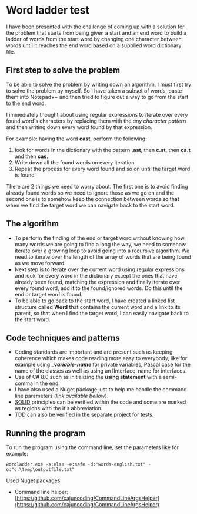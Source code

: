 
# Word ladder test
I have been presented with the challenge of coming up with a solution for the problem that starts from being given a start and an end word to build a ladder of words from the start word by changing one character between words until it reaches the end word based on a supplied word dictionary file. 

## First step to solve the problem
To be able to solve the problem by writing down an algorithm, I must first try to solve the problem by myself. So I have taken a subset of words, paste them into Notepad++ and then tried to figure out a way to go from the start to the end word.

I immediately thought about using regular expressions to iterate over every found word's characters by replacing them with the *any character pattern* and then writing down every word found by that expression.

For example: 
having the word **cast**, perform the following:

 1. look for words in the dictionary with the pattern **.ast**, then **c.st**, then **ca.t** and then **cas.**
 2. Write down all the found words on every iteration
 3. Repeat the process for every word found and so on until the target word is found

There are 2 things we need to worry about. The first one is to avoid finding already found words so we need to ignore those as we go on and the second one is to somehow keep the connection between words so that when we find the target word we can navigate back to the start word.

## The algorithm

 - To perform the finding of the end or target word without knowing how many words we are going to find a long the way, we need to somehow iterate over a growing loop to avoid going into a recursive algorithm. We need to iterate over the length of the array of words that are being found as we move forward.
 - Next step is to iterate over the current word using regular expressions and look for every word in the dictionary except the ones that have already been found, matching the expression and finally iterate over every found word, add it to the found/ignored words. Do this until the end or target word is found.
 - To be able to go back to the start word, I have created a linked list structure called **Word** that contains the current word and a link to its parent, so that when I find the target word, I can easily navigate back to the start word.

## Code techniques and patterns

 - Coding standards are important and are present such as keeping coherence which makes code reading more easy to everybody, like for example using **_*variable-name*** for private variables, Pascal case for the name of the classes as well as using an **I**Interface-name for interfaces.
 -  Use of C# 8.0 such as initializing the **using statement** with a semi-comma in the end.
 - I have also used a Nuget package just to help me handle the command line parameters (*link available bellow*). 
 - [SOLID](https://en.wikipedia.org/wiki/SOLID) principles can be verified within the code and some are marked as regions with the it's abbreviation.
 - [TDD](https://en.wikipedia.org/wiki/Test-driven_development#:~:text=Test-driven%20development%20%28TDD%29,software%20against%20all%20test%20cases.) can also be verified in the separate project for tests.

## Running the program
To run the program using the command line, set the parameters like for example:

    wordladder.exe -s:else -e:safe -d:"words-english.txt" -o:"c:\temp\outputfile.txt"
  
Used Nuget packages:
 - Command line helper: [https://github.com/cajuncoding/CommandLineArgsHelper](https://github.com/cajuncoding/CommandLineArgsHelper)
